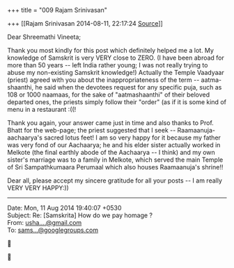 +++
title = "009 Rajam Srinivasan"

+++
[[Rajam Srinivasan	2014-08-11, 22:17:24 [Source](https://groups.google.com/g/samskrita/c/I7s-HT-n1fc)]]



Dear Shreemathi Vineeta;

  

Thank you most kindly for this post which definitely helped me a lot.
My knowledge of Samskrit is very VERY close to ZERO. (I have been abroad for more than 50 years -- left India rather young; I was not really trying to abuse my non-existing Samskrit knowledge!) Actually the Temple Vaadyaar (priest) agreed with you about the inappropriateness of the term -- aatma-shaanthi, he said when the devotees request for any specific puja, such as 108 or 1000 naamaas, for the sake of "aatmashaanthi" of their beloved departed ones, the priests simply follow their "order" (as if it is some kind of menu in a restaurant :((!

  

Thank you again, your answer came just in time and also thanks to Prof.
Bhatt for the web-page; the priest suggested that I seek -- Raamaanuja-aachaarya's sacred lotus feet! I am so very happy for it because my father was very fond of our Aachaarya; he and his elder sister actually worked in Melkote (the final earthly abode of the Aachaarya -- I think) and my own sister's marriage was to a family in Melkote, which served the main Temple of Sri Sampathkumaara Perumaal which also houses Raamaanuja's shrine!!

  

Dear all, please accept my sincere gratitude for all your posts -- I am really VERY VERY HAPPY:))   
  

------------------------------------------------------------------------

Date: Mon, 11 Aug 2014 19:40:07 +0530  
Subject: Re: \[Samskrita\] How do we pay homage ?  
From: [usha....@gmail.com]()  
To: [sams...@googlegroups.com]()





